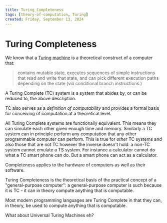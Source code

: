 ```yaml
---
title: Turing_Completeness
tags: [theory-of-computation, Turing]
created: Friday, September 13, 2024
---
```


# Turing Completeness

We know that a [Turing machine](Turing_machines.md) is a theoretical construct
of a computer that:

> contains mutable state, executes sequences of simple instructions that read
> and write that state, and can pick different execution paths depending on the
> state (via conditional branch instructions.)

A Turing Complete (TC) system is a system that abides by, or can be reduced to,
the above description.

TC also serves as a _definition of computability_ and provides a formal basis
for conceiving of computation at a theoretical level.

All Turing Complete systems are functionally equivalent. This means they can
simulate each other given enough time and memory. Similarly a TC system can in
principle perform any computation that any other programmable computer can
perform. This is true for _other_ TC systems and also those that are not TC
however the inverse doesn't hold: a non-TC system cannot emulate a TS system.
For instance a calculator cannot do what a TC smart phone can do. But a smart
phone can act as a calculator.

Completeness applies to the hardware of computers as well as their software.

Turing Completeness is the theoretical basis of the practical concept of a
"general-purpose computer": a general-purpose computer is such because it is
TC - it can in theory compute anything that is computable.

Most modern programming languages are Turing Complete in that they can, in
theory, be used to compute anything that is computable.

What about Universal Turing Machines eh?
